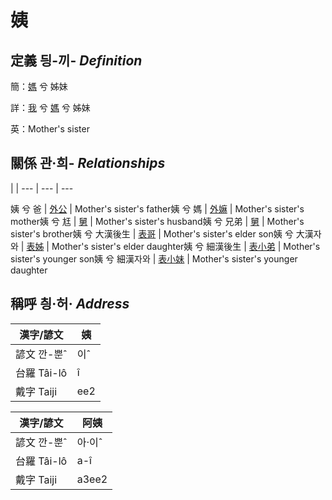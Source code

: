 # 姨
## 定義 딍-끼- _Definition_
簡：[媽](member3.md) 兮 姊妹

詳：[我](member1.md) 兮 [媽](member3.md) 兮 姊妹

英：Mother's sister

## 關係 관·희- _Relationships_

 | | 
--- | --- | --- 


姨 兮 爸 | [外公](member13.md) | Mother's sister's father姨 兮 媽 | [外嫲](member14.md) | Mother's sister's mother姨 兮 尪 | [舅](member16.md) | Mother's sister's husband姨 兮 兄弟 | [舅](member16.md) | Mother's sister's brother姨 兮 大漢後生 | [表哥](member47.md) | Mother's sister's elder son姨 兮 大漢자와 | [表姊](member48.md) | Mother's sister's elder daughter姨 兮 細漢後生 | [表小弟](member49.md) | Mother's sister's younger son姨 兮 細漢자와 | [表小妹](member50.md) | Mother's sister's younger daughter

## 稱呼 칑·허· _Address_

漢字/諺文 | 姨
--- | ---
諺文 깐-뿐ˆ | 이ˆ
台羅 Tâi-lô | î
戴字 Taiji | ee2


漢字/諺文 | 阿姨
--- | ---
諺文 깐-뿐ˆ | 아·이ˆ
台羅 Tâi-lô | a-î
戴字 Taiji | a3ee2


